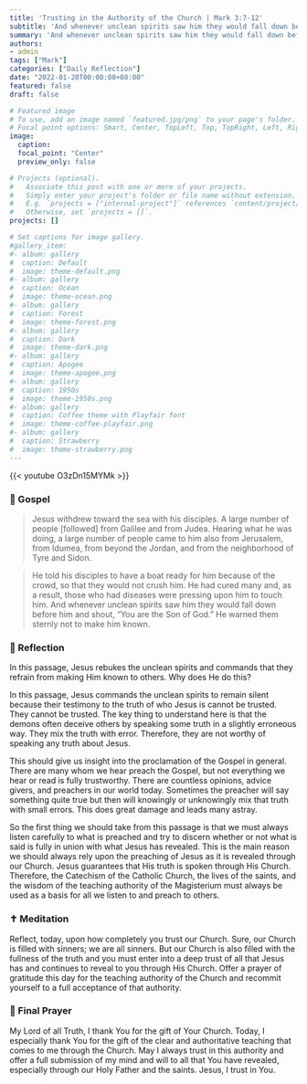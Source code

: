 ```yaml
---
title: 'Trusting in the Authority of the Church | Mark 3:7-12'
subtitle: 'And whenever unclean spirits saw him they would fall down before him and shout, “You are the Son of God.” He warned them sternly not to make him known. Mark 3:12'
summary: 'And whenever unclean spirits saw him they would fall down before him and shout, “You are the Son of God.” He warned them sternly not to make him known. Mark 3:12'
authors:
- admin
tags: ["Mark"]
categories: ["Daily Reflection"]
date: "2022-01-20T00:00:00+08:00"
featured: false
draft: false

# Featured image
# To use, add an image named `featured.jpg/png` to your page's folder.
# Focal point options: Smart, Center, TopLeft, Top, TopRight, Left, Right, BottomLeft, Bottom, BottomRight
image:
  caption:
  focal_point: "Center"
  preview_only: false

# Projects (optional).
#   Associate this post with one or more of your projects.
#   Simply enter your project's folder or file name without extension.
#   E.g. `projects = ["internal-project"]` references `content/project/deep-learning/index.md`.
#   Otherwise, set `projects = []`.
projects: []

# Set captions for image gallery.
#gallery_item:
#- album: gallery
#  caption: Default
#  image: theme-default.png
#- album: gallery
#  caption: Ocean
#  image: theme-ocean.png
#- album: gallery
#  caption: Forest
#  image: theme-forest.png
#- album: gallery
#  caption: Dark
#  image: theme-dark.png
#- album: gallery
#  caption: Apogee
#  image: theme-apogee.png
#- album: gallery
#  caption: 1950s
#  image: theme-1950s.png
#- album: gallery
#  caption: Coffee theme with Playfair font
#  image: theme-coffee-playfair.png
#- album: gallery
#  caption: Strawberry
#  image: theme-strawberry.png
---
```


{{< youtube O3zDn15MYMk >}}

### :love_letter: Gospel
> Jesus withdrew toward the sea with his disciples. A large number of people [followed] from Galilee and from Judea. Hearing what he was doing, a large number of people came to him also from Jerusalem, from Idumea, from beyond the Jordan, and from the neighborhood of Tyre and Sidon.

> He told his disciples to have a boat ready for him because of the crowd, so that they would not crush him. He had cured many and, as a result, those who had diseases were pressing upon him to touch him. And whenever unclean spirits saw him they would fall down before him and shout, “You are the Son of God.” He warned them sternly not to make him known.

### :speech_balloon: Reflection
In this passage, Jesus rebukes the unclean spirits and commands that they refrain from making Him known to others.  Why does He do this?

In this passage, Jesus commands the unclean spirits to remain silent because their testimony to the truth of who Jesus is cannot be trusted.  
They cannot be trusted.  The key thing to understand here is that the demons often deceive others by speaking some truth in a slightly erroneous way.  They mix the truth with error.  Therefore, they are not worthy of speaking any truth about Jesus.

This should give us insight into the proclamation of the Gospel in general.  There are many whom we hear preach the Gospel, but not everything we hear or read is fully trustworthy.  There are countless opinions, advice givers, and preachers in our world today.  Sometimes the preacher will say something quite true but then will knowingly or unknowingly mix that truth with small errors.  This does great damage and leads many astray.  

So the first thing we should take from this passage is that we must always listen carefully to what is preached and try to discern whether or not what is said is fully in union with what Jesus has revealed.  This is the main reason we should always rely upon the preaching of Jesus as it is revealed through our Church.  Jesus guarantees that His truth is spoken through His Church.  Therefore, the Catechism of the Catholic Church, the lives of the saints, and the wisdom of the teaching authority of the Magisterium must always be used as a basis for all we listen to and preach to others.

### :latin_cross: Meditation
Reflect, today, upon how completely you trust our Church.  Sure, our Church is filled with sinners; we are all sinners.  But our Church is also filled with the fullness of the truth and you must enter into a deep trust of all that Jesus has and continues to reveal to you through His Church. Offer a prayer of gratitude this day for the teaching authority of the Church and recommit yourself to a full acceptance of that authority.

### :pray: Final Prayer
My Lord of all Truth, I thank You for the gift of Your Church.  Today, I especially thank You for the gift of the clear and authoritative teaching that comes to me through the Church.  May I always trust in this authority and offer a full submission of my mind and will to all that You have revealed, especially through our Holy Father and the saints.  Jesus, I trust in You.
